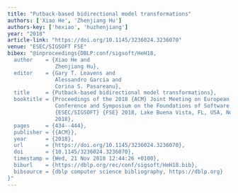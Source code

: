 ```yaml
---
title: "Putback-based bidirectional model transformations"
authors: ['Xiao He', 'Zhenjiang Hu']
authors-key: ['hexiao', 'huzhenjiang']
year: "2018"
article-link: "https://doi.org/10.1145/3236024.3236070"
venue: "ESEC/SIGSOFT FSE"
bibex: "@inproceedings{DBLP:conf/sigsoft/HeH18,
  author    = {Xiao He and
               Zhenjiang Hu},
  editor    = {Gary T. Leavens and
               Alessandro Garcia and
               Corina S. Pasareanu},
  title     = {Putback-based bidirectional model transformations},
  booktitle = {Proceedings of the 2018 {ACM} Joint Meeting on European Software Engineering
               Conference and Symposium on the Foundations of Software Engineering,
               {ESEC/SIGSOFT} {FSE} 2018, Lake Buena Vista, FL, USA, November 04-09,
               2018},
  pages     = {434--444},
  publisher = {{ACM}},
  year      = {2018},
  url       = {https://doi.org/10.1145/3236024.3236070},
  doi       = {10.1145/3236024.3236070},
  timestamp = {Wed, 21 Nov 2018 12:44:26 +0100},
  biburl    = {https://dblp.org/rec/conf/sigsoft/HeH18.bib},
  bibsource = {dblp computer science bibliography, https://dblp.org}
}"
---
```

